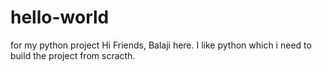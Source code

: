 # hello-world
for my python project
Hi Friends,
Balaji here. I like python which i need to build the project from scracth.
